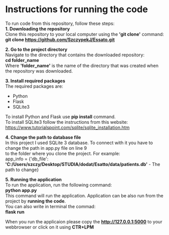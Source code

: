 # Instructions for running the code  
  
To run code from this repository, follow these steps:  
**1. Downloading the repository**  
Clone this repository to your local computer using the **'git clone'** command:  
**git clone https://github.com/SzczypekJ/Essato.git**  

**2. Go to the project directory**  
Navigate to the directory that contains the downloaded repository:  
**cd folder_name**  
Where **'folder_name'** is the name of the directory that was created when the repository was downloaded.  

**3. Install required packages**  
The required packages are:  
- Python
- Flask
- SQLite3

To install Python and Flask use **pip install** command.  
To install SQLite3 follow the instructions from this website:  
https://www.tutorialspoint.com/sqlite/sqlite_installation.htm  

**4. Change the path to database file**  
In this project I used SQLite 3 database. To connect with it you have to change the path in app.py file on line 9  
to the folder where you clone the project. For example:  
app_info = {'db_file': **'C:/Users/szczy/Desktop/STUDIA/dodat/Esatto/data/patients.db'** - The path to change}

  
**5. Running the application**  
To run the application, run the following command:  
**python app.py**  
This command will run the application. Application can be also run from the project by **running the code**.  
You can also write in terminal the commad:  
**flask run**

When you run the applicaion please copy the **http://127.0.0.1:5000** to your webbrowser or click on it using **CTR+LPM**
